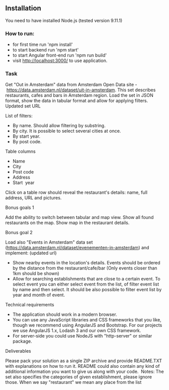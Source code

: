 ## Installation

You need to have installed Node.js (tested version 9.11.1)

### How to run:
 - for first time run 'npm install'
 - to start backend run 'npm start'
 - to start Angular front-end run 'npm run build'
 - visit [http://localhost:3000/](http://localhost:3000/) to use application.
 
### Task

Get "Out in Amsterdam" data from Amsterdam Open Data site - https://data.amsterdam.nl/dataset/uit-in-amsterdam. This set describes restaurants, cafes and bars in Amsterdam region. Load the set in JSON format, show the data in tabular format and allow for applying filters.
Updated set URL

List of filters:
 - By name. Should allow filtering by substring.
 - By city. It is possible to select several cities at once. 
 - By start year. 
 - By post code.
 
Table columns
 - Name
 - City
 - Post code
 - Address
 - Start  year
 
Click on a table row should reveal the restaurant's details: name, full address, URL and pictures. 

Bonus goals 1

Add the ability to switch between tabular and map view. Show all found restaurants on the map. Show map in the restaurant details. 

Bonus goal 2

Load also "Events in Amsterdam" data set (https://data.amsterdam.nl/dataset/evenementen-in-amsterdam) and implement:  (updated url)
 - Show nearby events in the location's details. Events should be ordered by the distance from the restaurant/cafe/bar (Only events closer than 1km should be shown)
 - Allow for searching establishments that are close to a certain event. To select event you can either select event from the list, of filter event list by name and then select. It should be also possible to filter event list by year and month of event.

Technical requirements
 - The application should work in a modern browser. 
 - You can use any JavaScript libraries and CSS frameworks that you like, though we recommend using AngularJS and Bootstrap. For our projects we use AngularJS 1.x, Lodash 3 and our own CSS framework.
 - For server-side you could use NodeJS with "http-server" or similar package.

Deliverables

Please pack your solution as a single ZIP archive and provide README.TXT with explanations on how to run it. README could also contain any kind of additional information you want to give us along with your code. 
Notes:
The set also specifies the categories of given establishment, please ignore those. When we say "restaurant" we mean any place from the list